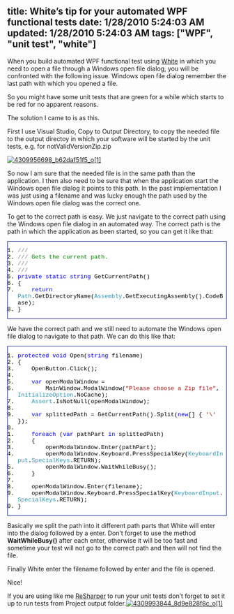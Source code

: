 title: White’s tip for your automated WPF functional tests
date: 1/28/2010 5:24:03 AM
updated: 1/28/2010 5:24:03 AM
tags: ["WPF", "unit test", "white"]
---
When you build automated WPF functional test using [White](http://white.codeplex.com/) in which you need to open a file through a Windows open file dialog, you will be confronted with the following issue. Windows open file dialog remember the last path with which you opened a file.

So you might have some unit tests that are green for a while which starts to be red for no apparent reasons. 

The solution I came to is as this. 

First I use Visual Studio, Copy to Output Directory, to copy the needed file to the output directoy in which your software will be started by the unit tests, e.g. for notValidVersionZip.zip

[![4309956698_b62daf51f5_o[1]](http://weblogs.asp.net/blogs/lkempe/4309956698_b62daf51f5_o1_thumb_67D13F9A.png "4309956698_b62daf51f5_o[1]")](http://weblogs.asp.net/blogs/lkempe/4309956698_b62daf51f5_o1_50F26E1E.png) 

So now I am sure that the needed file is in the same path than the application. I then also need to be sure that when the application start the Windows open file dialog it points to this path. In the past implementation I was just using a filename and was lucky enough the path used by the Windows open file dialog was the correct one.

To get to the correct path is easy. We just navigate to the correct path using the Windows open file dialog in an automated way. The correct path is the path in which the application as been started, so you can get it like that:
  <div style="padding-bottom: 0px; margin: 0px; padding-left: 0px; padding-right: 0px; display: inline; float: none; padding-top: 0px" id="scid:9ce6104f-a9aa-4a17-a79f-3a39532ebf7c:55e8cf34-3def-431e-90fb-9299e1c955a7" class="wlWriterEditableSmartContent"> <div style="border: #000080 1px solid; color: #000; font-family: 'Courier New', Courier, Monospace; font-size: 10pt"> <div style="background: #fff; overflow: auto"> 

1.  <span style="color:#808080">///</span><span style="color:#008000"> </span><span style="color:#808080"><summary></span>
2.  <span style="color:#808080">///</span><span style="color:#008000"> Gets the current path.</span>
3.  <span style="color:#808080">///</span><span style="color:#008000"> </span><span style="color:#808080"></summary></span>
4.  <span style="color:#808080">///</span><span style="color:#008000"> </span><span style="color:#808080"><returns></returns></span>
5.  <span style="color:#0000ff">private</span> <span style="color:#0000ff">static</span> <span style="color:#0000ff">string</span> GetCurrentPath()
6.  {
7.      <span style="color:#0000ff">return</span> <span style="color:#2b91af">Path</span>.GetDirectoryName(<span style="color:#2b91af">Assembly</span>.GetExecutingAssembly().CodeBase);
8.  } </div> </div> </div>  

We have the correct path and we still need to automate the Windows open file dialog to navigate to that path. We can do this like that:
  <div style="padding-bottom: 0px; margin: 0px; padding-left: 0px; padding-right: 0px; display: inline; float: none; padding-top: 0px" id="scid:9ce6104f-a9aa-4a17-a79f-3a39532ebf7c:13db65e7-54b9-402d-9138-c33cb2c3791e" class="wlWriterEditableSmartContent"> <div style="border: #000080 1px solid; color: #000; font-family: 'Courier New', Courier, Monospace; font-size: 10pt"> <div style="background: #fff; overflow: auto"> 

1.  <span style="color:#0000ff">protected</span> <span style="color:#0000ff">void</span> Open(<span style="color:#0000ff">string</span> filename)
2.  {
3.      OpenButton.Click();
4.   
5.      <span style="color:#0000ff">var</span> openModalWindow = 
6.          MainWindow.ModalWindow(<span style="color:#a31515">"Please choose a Zip file"</span>, <span style="color:#2b91af">InitializeOption</span>.NoCache);
7.      <span style="color:#2b91af">Assert</span>.IsNotNull(openModalWindow);
8.   
9.      <span style="color:#0000ff">var</span> splittedPath = GetCurrentPath().Split(<span style="color:#0000ff">new</span>[] { <span style="color:#a31515">'\\'</span> });
10.   
11.      <span style="color:#0000ff">foreach</span> (<span style="color:#0000ff">var</span> pathPart <span style="color:#0000ff">in</span> splittedPath)
12.      {
13.          openModalWindow.Enter(pathPart);
14.          openModalWindow.Keyboard.PressSpecialKey(<span style="color:#2b91af">KeyboardInput</span>.<span style="color:#2b91af">SpecialKeys</span>.RETURN);
15.          openModalWindow.WaitWhileBusy();
16.      }
17.   
18.      openModalWindow.Enter(filename);
19.      openModalWindow.Keyboard.PressSpecialKey(<span style="color:#2b91af">KeyboardInput</span>.<span style="color:#2b91af">SpecialKeys</span>.RETURN);
20.  } </div> </div> </div>  

Basically we split the path into it different path parts that White will enter into the dialog followed by a enter. Don’t forget to use the method **WaitWhileBusy()** after each enter, otherwise it will be too fast and sometime your test will not go to the correct path and then will not find the file.

Finally White enter the filename followed by enter and the file is opened.

Nice!

If you are using like me [ReSharper](http://www.jetbrains.com/resharper/index.html) to run your unit tests don’t forget to set it up to run tests from Project output folder.[![4309993844_8d9e828f8c_o[1]](http://weblogs.asp.net/blogs/lkempe/4309993844_8d9e828f8c_o1_thumb_0B3DBE33.png "4309993844_8d9e828f8c_o[1]")](http://weblogs.asp.net/blogs/lkempe/4309993844_8d9e828f8c_o1_46056709.png)
